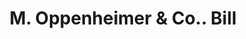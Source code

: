 ---
doi: 10.7916/D80K3MQW
date_other: '1890'
date_other_textual: 1890-1899
form: printed ephemera
genre:
- Invoices
name:
- M. Oppenheimer & Co.
object_in_context_url: https://biggert.cul.columbia.edu/items/view/ave_biggert_01481
subject_hierarchical_geographic:
- Pittsburgh, Pennsylvania, United States
subject_name:
- M. Oppenheimer & Co.
title: M. Oppenheimer & Co.. Bill
sort_title: M. Oppenheimer & Co.. Bill
call_number: ave_biggert_01481
coordinates:
- 40.439722222222215,-79.97638888888889
pid: ave_biggert_01481
identifiers: ave_biggert_01481
thumbnail: https://derivativo-3.library.columbia.edu/iiif/2/ldpd:344002/full/!256,256/0/native.jpg
permalink: /biggert/ave_biggert_01481/
layout: iiif-image-page
---